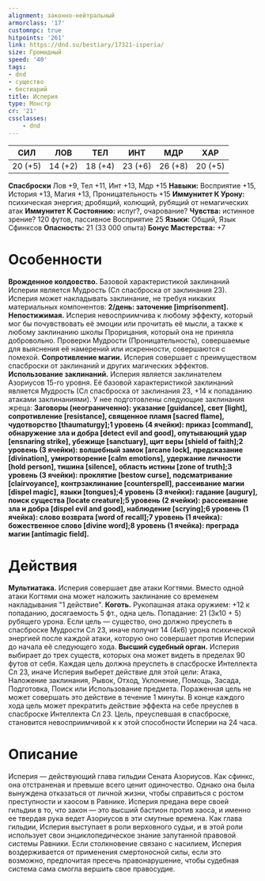 ```yaml
---
alignment: законно-нейтральный
armorclass: '17'
customnpc: true
hitpoints: '261'
link: https://dnd.su/bestiary/17321-isperia/
size: Громадный
speed: '40'
tags:
- dnd
- существо
- бестиарий
title: Исперия
type: Монстр
cr: '21'
cssclasses:
    - dnd
---
```



| СИЛ | ЛОВ | ТЕЛ | ИНТ | МДР | ХАР |
|---|---|---|---|---|---|
| 20 (+5) | 14 (+2) | 18 (+4) | 23 (+6) | 26 (+8) | 20 (+5) |
**Спасброски** Лов +9, Тел +11, Инт +13, Мдр +15
**Навыки:** Восприятие +15, История +13, Магия +13, Проницательность +15
**Иммунитет К Урону:** психическая энергия; дробящий, колющий, рубящий от немагических атак
**Иммунитет К Состоянию:** испуг?, очарование?
**Чувства:** истинное зрение? 120 футов, пассивное Восприятие 25
**Языки:** Общий, Язык Сфинксов
**Опасность:** 21 (33 000 опыта)
**Бонус Мастерства:** +7


# Особенности
**Врожденное колдовство.** Базовой характеристикой заклинаний Исперии является Мудрость (Сл спасброска от заклинания 23). Исперия может накладывать заклинание, не требуя никаких материальных компонентов:
**2/день: заточение [imprisonment].** 
**Непостижимая.** Исперия невосприимчива к любому эффекту, который мог бы почувствовать её эмоции или прочитать её мысли, а также к любому заклинанию школы Прорицания, который она не приняла добровольно. Проверки Мудрости (Проницательность), совершаемые для выяснения её намерений или искренности, совершаются с помехой.
**Сопротивление магии.** Исперия совершает с преимуществом спасброски от заклинаний и других магических эффектов.
**Использование заклинаний.** Исперия является заклинателем Азориусов 15-го уровня. Её базовой характеристикой заклинаний является Мудрость (Сл спасброска от заклинания 23, +14 к попаданию атаками заклинаниями). У нее подготовлены следующие заклинания жреца:
**Заговоры (неограниченно): указание  [guidance], свет [light], сопротивление [resistance], священное пламя [sacred flame], чудотворство [thaumaturgy];1 уровень (4 ячейки): приказ [command], обнаружение зла и добра [detect evil and good], опутывающий удар [ensnaring strike], убежище [sanctuary], щит веры [shield of faith];2 уровень (3 ячейки): волшебный замок [arcane lock], предсказание [divination], умиротворение [calm emotions], удержание личности [hold person], тишина [silence], область истины [zone of truth];3 уровень (3 ячейки): проклятие [bestow curse], подсматривание [clairvoyance], контрзаклинание [counterspell], рассеивание магии [dispel magic], языки [tongues];4 уровень (3 ячейки): гадание [augury], поиск существа [locate creature];5 уровень (2 ячейки): рассеивание зла и добра [dispel evil and good], наблюдение [scrying];6 уровень (1 ячейка): слово возврата [word of recall];7 уровень (1 ячейка): божественное слово [divine word];8 уровень (1 ячейка): преграда магии [antimagic field].** 


# Действия
**Мультиатака.** Исперия совершает две атаки Когтями. Вместо одной атаки Когтями она может наложить заклинание со временем накладывания "1 действие".
**Коготь.** Рукопашная атака оружием: +12 к попаданию, досягаемость 5 фт., одна цель. Попадание: 21 (3к10 + 5) рубящего урона. Если цель — существо, оно должно преуспеть в спасброске Мудрости Сл 23, иначе получит 14 (4к6) урона психической энергией после каждой атаки, которую оно совершает против Исперии до начала её следующего хода.
**Высший судебный орган.** Исперия выбирает до трех существ, которых она может видеть в пределах 90 футов от себя. Каждая цель должна преуспеть в спасброске Интеллекта Сл 23, иначе Исперия выберет действие для этой цели: Атака, Наложение заклинания, Рывок, Отход, Уклонение, Помощь, Засада, Подготовка, Поиск или Использование предмета. Пораженная цель не может совершать это действие в течение 1 минуты. В конце каждого хода цель может прекратить действие эффекта на себе преуспев в спасброске Интеллекта Сл 23. Цель, преуспевшая в спасброске, становится невосприимчивой к к этой способности Исперии на 24 часа.


# Описание
Исперия — действующий глава гильдии Сената Азориусов. Как сфинкс, она отстраненая и превыше всего ценит одиночество. Однако она была вынуждена отказаться от личной жизни, чтобы справиться с ростом преступности и хаосом в Равнике.  Исперия предана вере своей гильдии в то, что закон — это высший бастион против хаоса, и именно ее твердая рука ведет Азориусов в эти смутные времена. Как глава гильдии, Исперия выступает в роли верховного судьи, и в этой роли использует свои энциклопедическое знание запутанной правовой системы Равники. Если столкновение связано с насилием, Исперия воздерживается от применения смертоносной силы, если это возможно, предпочитая пресечь правонарушение, чтобы судебная система сама смогла вершить свое правосудие.